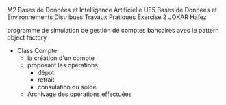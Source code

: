 M2 Bases de Données et Intelligence Artificielle
UE5 Bases de Donnees et Environnements Distribues 
Travaux Pratiques
Exercise 2
JOKAR Hafez

programme de simulation de gestion de comptes bancaires avec le pattern object factory

- Class Compte
    - la création d'un compte
    - proposant les opérations:
        - dépot
        - retrait
        - consulation du solde
    - Archivage des opérations effectuées
